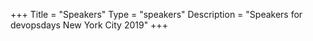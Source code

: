 +++
Title = "Speakers"
Type = "speakers"
Description = "Speakers for devopsdays New York City 2019"
+++
